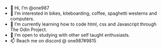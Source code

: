 - 👋 Hi, I’m @one987
- 👀 I’m interested in bikes, kiteboarding, coffee, spaghetti westerns and computers. 
- 🌱 I’m currently learning how to code html, css and Javascript through The Odin Project.
- 💞️ I’m open to studying with other self taught enthusiasts. 
- 📫 Reach me on discord @ one987#9815

<!---
one987/one987 is a ✨ special ✨ repository because its `README.md` (this file) appears on your GitHub profile.
You can click the Preview link to take a look at your changes.
--->
